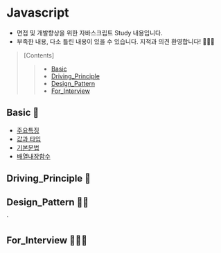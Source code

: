 # Javascript
- 면접 및 개발향상을 위한 자바스크립트 Study 내용입니다.
- 부족한 내용, 다소 틀린 내용이 있을 수 있습니다. 지적과 의견 환영합니다! 🙇🏻‍♀️
>   [Contents]
>   > - [Basic](https://github.com/ss-won/Javascript#Basic)
>   > - [Driving_Principle](https://github.com/ss-won/Javascript#Driving_Principle)
>   > - [Design_Pattern](https://github.com/ss-won/Javascript#Design_Pattern)
>   > - [For_Interview](https://github.com/ss-won/Javascript#For_Interview)

## Basic 🧠
- [주요특징](https://github.com/ss-won/Javascript/blob/master/Basic/basic.md)
- [값과 타입](https://github.com/ss-won/Javascript/blob/master/Basic/basic2.md)
- [기본문법](https://github.com/ss-won/Javascript/blob/master/Basic/basic3.md)
- [배열내장함수](https://github.com/ss-won/Javascript/blob/master/Basic/basic4.md)

## Driving_Principle 👣

## Design_Pattern ✍🏻
`
## For_Interview 👩🏻‍💻

